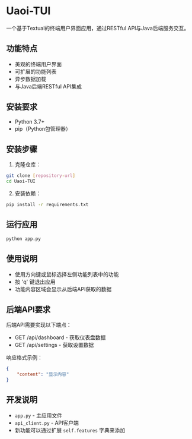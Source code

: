 # Uaoi-TUI

一个基于Textual的终端用户界面应用，通过RESTful API与Java后端服务交互。

## 功能特点

- 美观的终端用户界面
- 可扩展的功能列表
- 异步数据加载
- 与Java后端RESTful API集成

## 安装要求

- Python 3.7+
- pip（Python包管理器）

## 安装步骤

1. 克隆仓库：

```bash
git clone [repository-url]
cd Uaoi-TUI
```

2. 安装依赖：

```bash
pip install -r requirements.txt
```

## 运行应用

```bash
python app.py
```

## 使用说明

- 使用方向键或鼠标选择左侧功能列表中的功能
- 按 'q' 键退出应用
- 功能内容区域会显示从后端API获取的数据

## 后端API要求

后端API需要实现以下端点：

- GET /api/dashboard - 获取仪表盘数据
- GET /api/settings - 获取设置数据

响应格式示例：

```json
{
    "content": "显示内容"
}
```

## 开发说明

- `app.py` - 主应用文件
- `api_client.py` - API客户端
- 新功能可以通过扩展 `self.features` 字典来添加